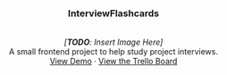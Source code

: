 <div align="center">
    <h3>InterviewFlashcards</h3>
    <br />
    <i>[<b>TODO</b>: Insert Image Here]</i>
    <br />
    A small frontend project to help study project interviews.
    <br />
    <a href="somedemo.com">View Demo</a>
    ·
    <a href="https://trello.com">View the Trello Board</a>

</div>
